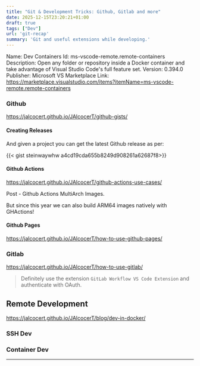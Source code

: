 ```yaml
---
title: "Git & Development Tricks: Github, Gitlab and more"
date: 2025-12-15T23:20:21+01:00
draft: true
tags: ["Dev"]
url: 'git-recap'
summary: 'Git and useful extensions while developing.'
---
```


Name: Dev Containers
Id: ms-vscode-remote.remote-containers
Description: Open any folder or repository inside a Docker container and take advantage of Visual Studio Code's full feature set.
Version: 0.394.0
Publisher: Microsoft
VS Marketplace Link: https://marketplace.visualstudio.com/items?itemName=ms-vscode-remote.remote-containers

### Github

https://jalcocert.github.io/JAlcocerT/github-gists/

#### Creating Releases

And given a project you can get the latest Github release as per:

<!-- https://gist.github.com/steinwaywhw/a4cd19cda655b8249d908261a62687f8 -->
{{< gist steinwaywhw a4cd19cda655b8249d908261a62687f8>}}


#### Github Actions

https://jalcocert.github.io/JAlcocerT/github-actions-use-cases/

Post - Github Actions MultiArch Images.

But since this year we can also build ARM64 images natively with GHActions!

#### Github Pages

https://jalcocert.github.io/JAlcocerT/how-to-use-github-pages/

### Gitlab

https://jalcocert.github.io/JAlcocerT/how-to-use-gitlab/

> Definitely use the extension `GitLab Workflow VS Code Extension` and authenticate with OAuth.

## Remote Development

https://jalcocert.github.io/JAlcocerT/blog/dev-in-docker/

### SSH Dev

### Container Dev


---